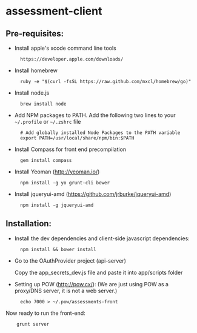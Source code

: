 assessment-client
=================

Pre-requisites:
---------------
* Install apple's xcode command line tools

        https://developer.apple.com/downloads/

* Install homebrew

        ruby -e "$(curl -fsSL https://raw.github.com/mxcl/homebrew/go)"

* Install node.js
  
        brew install node

* Add NPM packages to PATH. Add the following two lines to your `~/.profile` or `~/.zshrc` file

        # Add globally installed Node Packages to the PATH variable
        export PATH=/usr/local/share/npm/bin:$PATH

* Install Compass for front end precompilation

        gem install compass

* Install Yeoman (http://yeoman.io/)

        npm install -g yo grunt-cli bower

* Install jqueryui-amd (https://github.com/jrburke/jqueryui-amd)

        npm install -g jqueryui-amd


Installation:
-------------

* Install the dev dependencies and client-side javascript dependencies:

        npm install && bower install

* Go to the OAuthProvider project (api-server)

  Copy the app_secrets_dev.js file and paste it into app/scripts folder

* Setting up POW (http://pow.cx/): (We are just using POW as a proxy/DNS server, it is not a web server.)

        echo 7000 > ~/.pow/assessments-front

Now ready to run the front-end:

        grunt server
